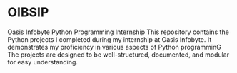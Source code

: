 # OIBSIP
Oasis Infobyte Python Programming Internship 
This repository contains the Python projects I completed during my internship at Oasis Infobyte.
It demonstrates my proficiency in various aspects of Python programminG
The projects are designed to be well-structured, documented, and modular for easy understanding.
